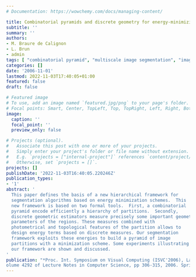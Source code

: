 ```yaml
---
# Documentation: https://wowchemy.com/docs/managing-content/

title: Combinatorial pyramids and discrete geometry for energy-minimizing segmentation
subtitle: ''
summary: ''
authors:
- M. Braure de Calignon
- L. Brun
- admin
tags: [ "combinatorial pyramid", "multiscale image segmentation", "image segmentation", "energy minimization", "digital geometry", "2D", "image analysis", "combinatorial map", "variational model" ]
categories: []
date: '2006-11-01'
lastmod: 2022-11-03T17:40:05+01:00
featured: false
draft: false

# Featured image
# To use, add an image named `featured.jpg/png` to your page's folder.
# Focal points: Smart, Center, TopLeft, Top, TopRight, Left, Right, BottomLeft, Bottom, BottomRight.
image:
  caption: ''
  focal_point: ''
  preview_only: false

# Projects (optional).
#   Associate this post with one or more of your projects.
#   Simply enter your project's folder or file name without extension.
#   E.g. `projects = ["internal-project"]` references `content/project/deep-learning/index.md`.
#   Otherwise, set `projects = []`.
projects: []
publishDate: '2022-11-03T16:40:05.220246Z'
publication_types:
- '1'
abstract: '
  This paper defines the basis of a new hierarchical framework for
  segmentation algorithms based on energy minimization schemes.  This
  new framework is based on two formal tools.  First, a combinatorial
  pyramid encode efficiently a hierarchy of partitions.  Secondly,
  discrete geometric estimators measure precisely some important geometric
  parameters of the regions. These measures combined with
  photometrical and topological features of the partition allows to
  design energy terms based on discrete measures. Our segmentation
  framework exploits these energies to build a pyramid of image
  partitions with a minimization scheme. Some experiments illustrating
  our framework are shown and discussed.
'
publication: "*Proc. Int. Symposium on Visual Computing (ISVC'2006), Lake Tahoe, Nevada* v\
olume 4292 of Lecture Notes in Computer Science, pp 306-315, 2006. Springer"
---
```

